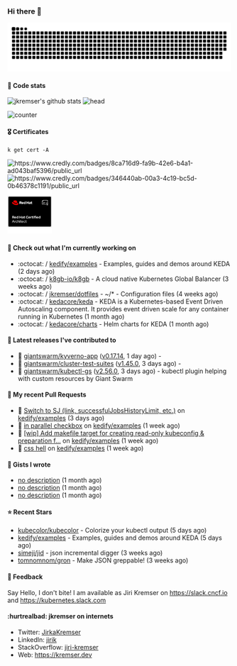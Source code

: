 ### Hi there 👋

<picture>
  <source media="(prefers-color-scheme: dark)" srcset="github-snake-dark.svg" />
  <source media="(prefers-color-scheme: light)" srcset="github-snake.svg" />
  <img alt="github-snake" src="github-snake.svg" />
</picture>

#### 📱 Code stats

![jkremser's github stats](https://github-readme-stats.vercel.app/api?username=jkremser&count_private=true&show_icons=true&hide_border=false&theme=tokyonight&title_color=5bcdec&bg_color=0d1117&border_radius=false) ![head](https://user-images.githubusercontent.com/535866/175570014-71166aaa-95f7-4a4f-869c-93a16481de4e.jpeg)



![counter](https://komarev.com/ghpvc/?username=jkremser&color=5bcdec&style=for-the-badge)

#### 🎖 Certificates
```
k get cert -A
```
<p align="left">
    <a style="text-decoration: none !important;" href="https://www.credly.com/badges/8ca716d9-fa9b-42e6-b4a1-ad043baf5396/public_url">
        <img src="https://training.linuxfoundation.org/wp-content/uploads/2022/11/CKA.png" alt="https://www.credly.com/badges/8ca716d9-fa9b-42e6-b4a1-ad043baf5396/public_url" width="110" height="110"/>
    </a>
    <a style="text-decoration: none !important;" href="https://www.credly.com/badges/346440ab-00a3-4c19-bc5d-0b46378c1191/public_url">
        <img src="https://training.linuxfoundation.org/wp-content/uploads/2022/11/CKS.png" alt="https://www.credly.com/badges/346440ab-00a3-4c19-bc5d-0b46378c1191/public_url" width="110" height="110"/>
    </a>
    <a style="text-decoration: none !important;" href="https://rhtapps.redhat.com/verify/?certId=120-194-022">
        <img src="./rhca.png" alt="https://rhtapps.redhat.com/verify/?certId=120-194-022" width="100" height="100"/>
    </a>
</p>

#### 👷 Check out what I'm currently working on

- :octocat: / [kedify/examples](https://github.com/kedify/examples) - Examples, guides and demos around KEDA (2 days ago)
- :octocat: / [k8gb-io/k8gb](https://github.com/k8gb-io/k8gb) - A cloud native Kubernetes Global Balancer (3 weeks ago)
- :octocat: / [jkremser/dotfiles](https://github.com/jkremser/dotfiles) - ~/*  -  Configuration files (4 weeks ago)
- :octocat: / [kedacore/keda](https://github.com/kedacore/keda) -  KEDA is a Kubernetes-based Event Driven Autoscaling component. It provides event driven scale for any container running in Kubernetes  (1 month ago)
- :octocat: / [kedacore/charts](https://github.com/kedacore/charts) - Helm charts for KEDA (1 month ago)

#### 🔭 Latest releases I've contributed to

- 🎉 [giantswarm/kyverno-app](https://github.com/giantswarm/kyverno-app) ([v0.17.14](https://github.com/giantswarm/kyverno-app/releases/tag/v0.17.14), 1 day ago) - 
- 🎉 [giantswarm/cluster-test-suites](https://github.com/giantswarm/cluster-test-suites) ([v1.45.0](https://github.com/giantswarm/cluster-test-suites/releases/tag/v1.45.0), 3 days ago) - 
- 🎉 [giantswarm/kubectl-gs](https://github.com/giantswarm/kubectl-gs) ([v2.56.0](https://github.com/giantswarm/kubectl-gs/releases/tag/v2.56.0), 3 days ago) - kubectl plugin helping with custom resources by Giant Swarm

#### 🔨 My recent Pull Requests

- 💪 [Switch to SJ (link, successfulJobsHistoryLimit, etc.)](https://github.com/kedify/examples/pull/27) on [kedify/examples](https://github.com/kedify/examples) (3 days ago)
- 💪 [in parallel checkbox](https://github.com/kedify/examples/pull/26) on [kedify/examples](https://github.com/kedify/examples) (1 week ago)
- 💪 [[wip] Add makefile target for creating read-only kubeconfig &amp; preparation f…](https://github.com/kedify/examples/pull/25) on [kedify/examples](https://github.com/kedify/examples) (1 week ago)
- 💪 [css hell](https://github.com/kedify/examples/pull/24) on [kedify/examples](https://github.com/kedify/examples) (1 week ago)

#### 📓 Gists I wrote

- [no description](https://gist.github.com/3a636b3309bb1a7e45140b82d5766ae5) (1 month ago)
- [no description](https://gist.github.com/ac5044a3305fb4d057bd66af22683c3a) (1 month ago)
- [no description](https://gist.github.com/d61a99a53023aefe09c0ca6cba218294) (1 month ago)

#### ⭐ Recent Stars

- [kubecolor/kubecolor](https://github.com/kubecolor/kubecolor) - Colorize your kubectl output (5 days ago)
- [kedify/examples](https://github.com/kedify/examples) - Examples, guides and demos around KEDA (5 days ago)
- [simeji/jid](https://github.com/simeji/jid) - json incremental digger (3 weeks ago)
- [tomnomnom/gron](https://github.com/tomnomnom/gron) - Make JSON greppable! (3 weeks ago)

#### 💬 Feedback

Say Hello, I don't bite! I am available as Jiri Kremser on https://slack.cncf.io and https://kubernetes.slack.com


#### :hurtrealbad: jkremser on internets

- Twitter: <a href="https://twitter.com/JirkaKremser">JirkaKremser</a>
- LinkedIn: <a href="https://www.linkedin.com/in/jirik/">jirik</a>
- StackOverflow: <a href="https://stackoverflow.com/users/1594980/jiri-kremser">jiri-kremser</a>
- Web: https://kremser.dev